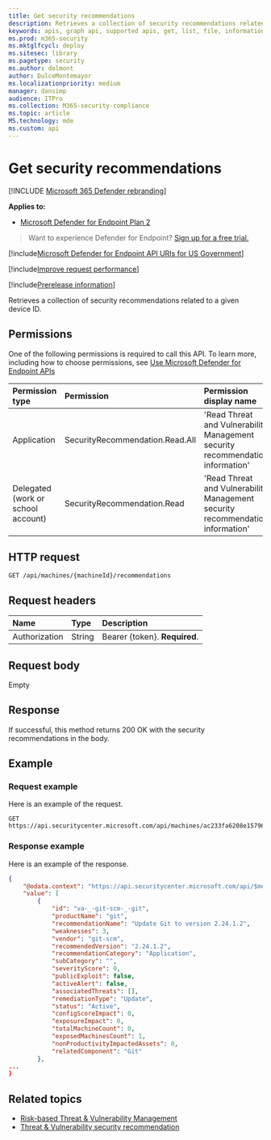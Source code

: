```yaml
---
title: Get security recommendations
description: Retrieves a collection of security recommendations related to a given device ID.
keywords: apis, graph api, supported apis, get, list, file, information, security recommendation per device, threat & vulnerability management api, Microsoft Defender for Endpoint tvm api
ms.prod: m365-security
ms.mktglfcycl: deploy
ms.sitesec: library
ms.pagetype: security
ms.author: dolmont
author: DulceMontemayor
ms.localizationpriority: medium
manager: dansimp
audience: ITPro
ms.collection: M365-security-compliance 
ms.topic: article
MS.technology: mde
ms.custom: api
---
```


# Get security recommendations

[!INCLUDE [Microsoft 365 Defender rebranding](../../includes/microsoft-defender.md)]

**Applies to:** 
- [Microsoft Defender for Endpoint Plan 2](https://go.microsoft.com/fwlink/p/?linkid=2154037)

> Want to experience Defender for Endpoint? [Sign up for a free trial.](https://signup.microsoft.com/create-account/signup?products=7f379fee-c4f9-4278-b0a1-e4c8c2fcdf7e&ru=https://aka.ms/MDEp2OpenTrial?ocid=docs-wdatp-exposedapis-abovefoldlink)

[!include[Microsoft Defender for Endpoint API URIs for US Government](../../includes/microsoft-defender-api-usgov.md)]

[!include[Improve request performance](../../includes/improve-request-performance.md)]

[!include[Prerelease information](../../includes/prerelease.md)]

Retrieves a collection of security recommendations related to a given device ID.

## Permissions

One of the following permissions is required to call this API. To learn more, including how to choose permissions, see [Use Microsoft Defender for Endpoint APIs](apis-intro.md)

Permission type|Permission|Permission display name
:---|:---|:---
Application|SecurityRecommendation.Read.All|'Read Threat and Vulnerability Management security recommendation information'
Delegated (work or school account)|SecurityRecommendation.Read|'Read Threat and Vulnerability Management security recommendation information'

## HTTP request

```http
GET /api/machines/{machineId}/recommendations
```

## Request headers

Name|Type|Description
:---|:---|:---
Authorization|String|Bearer {token}. **Required**.

## Request body

Empty

## Response

If successful, this method returns 200 OK with the security recommendations in the body.

## Example

### Request example

Here is an example of the request.

```http
GET https://api.securitycenter.microsoft.com/api/machines/ac233fa6208e1579620bf44207c4006ed7cc4501/recommendations
```

### Response example

Here is an example of the response.

```json
{
    "@odata.context": "https://api.securitycenter.microsoft.com/api/$metadata#Recommendations",
    "value": [
        {
            "id": "va-_-git-scm-_-git",
            "productName": "git",
            "recommendationName": "Update Git to version 2.24.1.2",
            "weaknesses": 3,
            "vendor": "git-scm",
            "recommendedVersion": "2.24.1.2",
            "recommendationCategory": "Application",
            "subCategory": "",
            "severityScore": 0,
            "publicExploit": false,
            "activeAlert": false,
            "associatedThreats": [],
            "remediationType": "Update",
            "status": "Active",
            "configScoreImpact": 0,
            "exposureImpact": 0,
            "totalMachineCount": 0,
            "exposedMachinesCount": 1,
            "nonProductivityImpactedAssets": 0,
            "relatedComponent": "Git"
        },
...
}
```

## Related topics

- [Risk-based Threat & Vulnerability Management](/microsoft-365/security/defender-endpoint/next-gen-threat-and-vuln-mgt)
- [Threat & Vulnerability security recommendation](/microsoft-365/security/defender-endpoint/tvm-security-recommendation)
